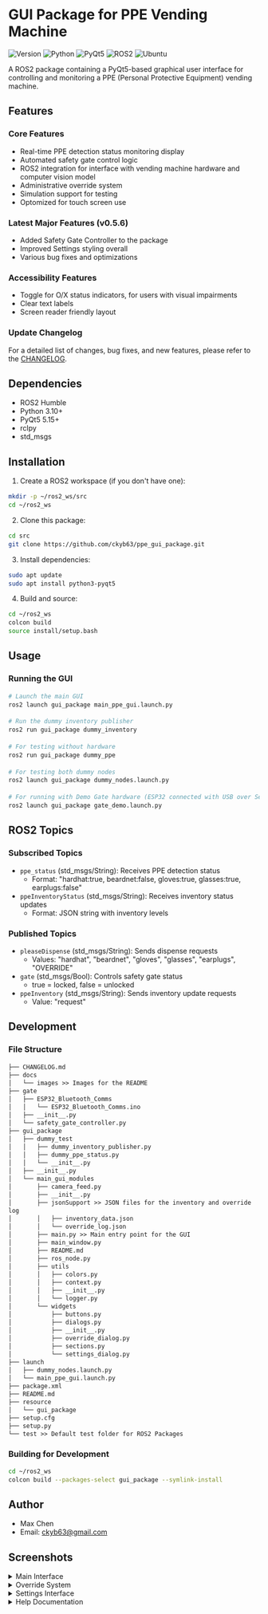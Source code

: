 # GUI Package for PPE Vending Machine

![Version](https://img.shields.io/badge/Version-0.5.8-blue)
![Python](https://img.shields.io/badge/Python-3.10%2B-blue?logo=python&logoColor=white)
![PyQt5](https://img.shields.io/badge/PyQt5-5.15%2B-blue?logo=qt&logoColor=white)
![ROS2](https://img.shields.io/badge/ROS2-Humble-orange?logo=ros&logoColor=white)
![Ubuntu](https://img.shields.io/badge/Ubuntu-20.04-orange?logo=ubuntu&logoColor=white)

A ROS2 package containing a PyQt5-based graphical user interface for controlling and monitoring a PPE (Personal Protective Equipment) vending machine.

## Features

### Core Features
- Real-time PPE detection status monitoring display
- Automated safety gate control logic
- ROS2 integration for interface with vending machine hardware and computer vision model
- Administrative override system
- Simulation support for testing
- Optomized for touch screen use

### Latest Major Features (v0.5.6)
- Added Safety Gate Controller to the package
- Improved Settings styling overall
- Various bug fixes and optimizations

### Accessibility Features
- Toggle for O/X status indicators, for users with visual impairments
- Clear text labels
- Screen reader friendly layout

### Update Changelog

For a detailed list of changes, bug fixes, and new features, please refer to the [CHANGELOG](CHANGELOG.md).

## Dependencies

- ROS2 Humble
- Python 3.10+
- PyQt5 5.15+
- rclpy
- std_msgs

## Installation

1. Create a ROS2 workspace (if you don't have one):
```bash
mkdir -p ~/ros2_ws/src
cd ~/ros2_ws
```

2. Clone this package:
```bash
cd src
git clone https://github.com/ckyb63/ppe_gui_package.git
```

3. Install dependencies:
```bash
sudo apt update
sudo apt install python3-pyqt5
```

4. Build and source:
```bash
cd ~/ros2_ws
colcon build
source install/setup.bash
```

## Usage

### Running the GUI

```bash
# Launch the main GUI
ros2 launch gui_package main_ppe_gui.launch.py

# Run the dummy inventory publisher
ros2 run gui_package dummy_inventory

# For testing without hardware
ros2 run gui_package dummy_ppe

# For testing both dummy nodes
ros2 launch gui_package dummy_nodes.launch.py

# For running with Demo Gate hardware (ESP32 connected with USB over Serial)
ros2 launch gui_package gate_demo.launch.py
```

## ROS2 Topics

### Subscribed Topics
- `ppe_status` (std_msgs/String): Receives PPE detection status
  - Format: "hardhat:true, beardnet:false, gloves:true, glasses:true, earplugs:false"
- `ppeInventoryStatus` (std_msgs/String): Receives inventory status updates
  - Format: JSON string with inventory levels

### Published Topics
- `pleaseDispense` (std_msgs/String): Sends dispense requests
  - Values: "hardhat", "beardnet", "gloves", "glasses", "earplugs", "OVERRIDE"
- `gate` (std_msgs/Bool): Controls safety gate status
  - true = locked, false = unlocked
- `ppeInventory` (std_msgs/String): Sends inventory update requests
  - Value: "request"

## Development

### File Structure
```
├── CHANGELOG.md
├── docs
│   └── images >> Images for the README
├── gate
│   ├── ESP32_Bluetooth_Comms
│   │   └── ESP32_Bluetooth_Comms.ino
│   ├── __init__.py
│   └── safety_gate_controller.py
├── gui_package
│   ├── dummy_test
│   │   ├── dummy_inventory_publisher.py
│   │   ├── dummy_ppe_status.py
│   │   └── __init__.py
│   ├── __init__.py
│   └── main_gui_modules
│       ├── camera_feed.py
│       ├── __init__.py
│       ├── jsonSupport >> JSON files for the inventory and override log
│       │   ├── inventory_data.json
│       │   └── override_log.json
│       ├── main.py >> Main entry point for the GUI
│       ├── main_window.py
│       ├── README.md
│       ├── ros_node.py
│       ├── utils
│       │   ├── colors.py
│       │   ├── context.py
│       │   ├── __init__.py
│       │   └── logger.py
│       └── widgets
│           ├── buttons.py
│           ├── dialogs.py
│           ├── __init__.py
│           ├── override_dialog.py
│           ├── sections.py
│           └── settings_dialog.py
├── launch
│   ├── dummy_nodes.launch.py
│   └── main_ppe_gui.launch.py
├── package.xml
├── README.md
├── resource
│   └── gui_package
├── setup.cfg
├── setup.py
└── test >> Default test folder for ROS2 Packages
```

### Building for Development
```bash
cd ~/ros2_ws
colcon build --packages-select gui_package --symlink-install
```

## Author

- Max Chen
- Email: ckyb63@gmail.com

## Screenshots

<details>
<summary>Main Interface</summary>

<table>
<tr>
    <td width="50%"><img src="docs/images/main_gui_window_5_6.png" width="100%" style="max-width:400px"/></td>
    <td width="50%"><img src="docs/images/dark_theme_with_OX_5_6.png" width="100%" style="max-width:400px"/></td>
</tr>
<tr>
    <td><em>Standard interface with PPE status indicators v0.5.6</em></td>
    <td><em>Dark theme with accessibility features v0.5.6</em></td>
</tr>
</table>

</details>

<details>
<summary>Override System</summary>

![Override Dialog](docs/images/override_content_5_6.png)

*Enhanced override dialog with user authentication and reason tracking v0.5.6*

</details>

<details>
<summary>Settings Interface</summary>

<table>
<tr>
    <td width="50%"><img src="docs/images/settings_content_5_6.png" width="100%" style="max-width:400px"/></td>
    <td width="50%"><img src="docs/images/settings_inventory_5_6.png" width="100%" style="max-width:400px"/></td>
</tr>
<tr>
    <td><em>Main settings configuration panel v0.5.6</em></td>
    <td><em>Inventory management settings v0.5.6</em></td>
</tr>
</table>

<table>
<tr>
    <td width="50%"><img src="docs/images/settings_timing_5_6.png" width="100%" style="max-width:400px"/></td>
    <td width="50%"><img src="docs/images/settings_override_log_5_7.png" width="100%" style="max-width:400px"/></td>
</tr>
<tr>
    <td><em>System timing and delay settings v0.5.6</em></td>
    <td><em>Override logging and configuration v0.5.7</em></td>
</tr>
</table>

</details>

<details>
<summary>Help Documentation</summary>

![User Help Guide](docs/images/user_help_content_5_6.png)

*Comprehensive user help guide with feature explanations v0.5.6*

</details>